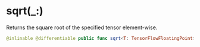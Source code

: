 # sqrt(\_:)

Returns the square root of the specified tensor element-wise.

``` swift
@inlinable @differentiable public func sqrt<T: TensorFlowFloatingPoint>(_ x: Tensor<T>) -> Tensor<T>
```
